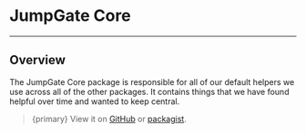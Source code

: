 # JumpGate Core

---

<a name="overview"></a>
## Overview

The JumpGate Core package is responsible for all of our default helpers we use across all of the other packages.  It contains 
things that we have found helpful over time and wanted to keep central.

> {primary} View it on [GitHub](https://github.com/jumpgateio/core) or [packagist](https://packagist.org/packages/jumpgate/core).
